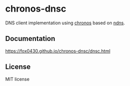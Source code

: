 # chronos-dnsc
DNS client implementation using [chronos](https://github.com/status-im/nim-chronos) based on [ndns](https://github.com/rockcavera/nim-ndns).

## Documentation
https://fox0430.github.io/chronos-dnsc/dnsc.html

## License
MIT license
